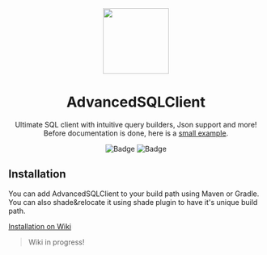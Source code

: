<div align="center">
<img src="https://user-images.githubusercontent.com/67344817/201498814-84314078-3f88-4930-aec1-d3f437e5c9e8.png" width="130px">

# AdvancedSQLClient
Ultimate SQL client with intuitive query builders, Json support and more!<br>
Before documentation is done, here is a <a href="https://github.com/ZorTik/AdvancedSQLClient/blob/master/core/src/main/java/me/zort/sqllib/Example.java">small example</a>.

![Badge](https://img.shields.io/jitpack/version/com.github.ZorTik/AdvancedSQLClient?style=for-the-badge) ![Badge](https://img.shields.io/github/license/ZorTik/AdvancedSQLClient?style=for-the-badge)
</div>



<!--<p align="center">
<img src="https://user-images.githubusercontent.com/67344817/183105393-af39026f-b059-4096-a880-1fe0e93eeeee.png" width="100%"></img>
</p>-->

## Installation
You can add AdvancedSQLClient to your build path using Maven or Gradle. You can also shade&relocate it using shade plugin to have it's unique build path.

<a href="https://github.com/ZorTik/AdvancedSQLClient/wiki/Installation">Installation on Wiki</a>

> Wiki in progress!
